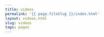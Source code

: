 ```yaml
---
title: videos
permalink: '{{ page.fileSlug }}/index.html'
layout: videos.html
slug: videos
tags: pages
---
```




